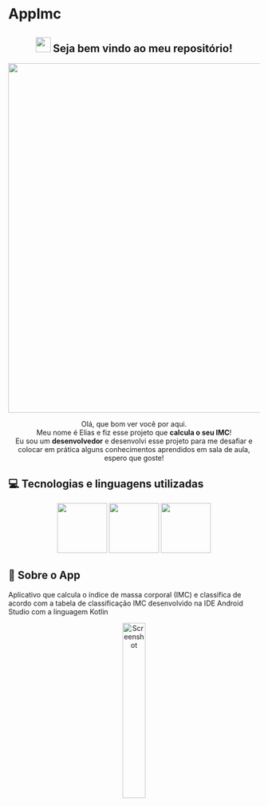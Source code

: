 # AppImc


<span align="center">

## <img src="https://raw.githubusercontent.com/iampavangandhi/iampavangandhi/master/gifs/Hi.gif" width="30px"> Seja bem vindo ao meu repositório! </h2>

</span>


<div align="center">
<img src="https://1.bp.blogspot.com/-b6bxqJmHSBQ/YCF7iAb1e8I/AAAAAAAAQD4/bjVGymoEwg4HKkjQI04cj9LyYnHS4LhdQCLcBGAsYHQ/s0/new-curriculum-for-android-educators-social-v4.png" width="700px" />
</div>


<p align="center">
  Olá, que bom ver você por aqui. <br>Meu nome é Elias e fiz esse projeto que <strong>calcula o seu IMC</strong>! <br> Eu sou um <strong>desenvolvedor</strong> e desenvolvi esse projeto para me desafiar e 
  colocar em prática alguns conhecimentos aprendidos em sala de aula, espero que goste!



## 💻 Tecnologias e linguagens utilizadas

<p align="center">
  
 <img src="https://cdn.jsdelivr.net/gh/devicons/devicon/icons/kotlin/kotlin-original-wordmark.svg" height="100"/>
 <img src="https://img.shields.io/badge/-GitHub-181717?style=flat-square&logo=github" height="100"/>
 <img src="https://cdn.jsdelivr.net/gh/devicons/devicon/icons/android/android-original-wordmark.svg" height="100"/>
  
## 📱 Sobre o App

Aplicativo que calcula o índice de massa corporal (IMC) e classifica de acordo com a tabela de classificação IMC desenvolvido na IDE Android Studio com a linguagem Kotlin
  <div align="center">
  <img src="https://github.com/Elias-FS/Imagens-Repositorios/blob/main/AppIMC/CalculadoraIMC.png" alt="Screenshot" width="30%"/>
</div>

